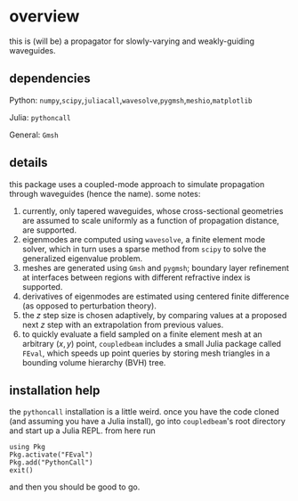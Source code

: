 # overview

this is (will be) a propagator for slowly-varying and weakly-guiding waveguides.

## dependencies
Python: `numpy`,`scipy`,`juliacall`,`wavesolve`,`pygmsh`,`meshio`,`matplotlib`

Julia: `pythoncall`

General: `Gmsh`

## details

this package uses a coupled-mode approach to simulate propagation through waveguides (hence the name). some notes: 

1. currently, only tapered waveguides, whose cross-sectional geometries are assumed to scale uniformly as a function of propagation distance, are supported.
2. eigenmodes are computed using `wavesolve`, a finite element mode solver, which in turn uses a sparse method from `scipy` to solve the generalized eigenvalue problem.
3. meshes are generated using `Gmsh` and `pygmsh`; boundary layer refinement at interfaces between regions with different refractive index is supported.
4. derivatives of eigenmodes are estimated using centered finite difference (as opposed to perturbation theory).
5. the $z$ step size is chosen adaptively, by comparing values at a proposed next $z$ step with an extrapolation from previous values.
6. to quickly evaluate a field sampled on a finite element mesh at an arbitrary $(x,y)$ point, `coupledbeam` includes a small Julia package called `FEval`, which speeds up point queries by storing mesh triangles in a bounding volume hierarchy (BVH) tree. 

## installation help
the `pythoncall` installation is a little weird. once you have the code cloned (and assuming you have a Julia install), go into `coupledbeam`'s root directory and start up a Julia REPL. from here run

```
using Pkg
Pkg.activate("FEval")
Pkg.add("PythonCall")
exit()
```

and then you should be good to go.
